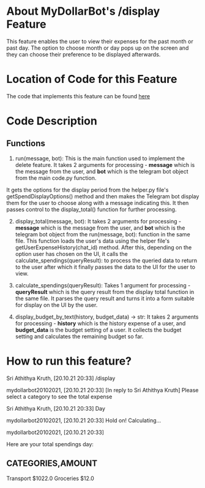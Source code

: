# About MyDollarBot's /display Feature
This feature enables the user to view their expenses for the past month or past day. The option to choose month or day pops up on the screen and they can choose their preference to be displayed afterwards.

# Location of Code for this Feature
The code that implements this feature can be found [here](https://github.com/prithvish-doshi-17/MyDollarBot-BOTGo/blob/main/code/display.py)

# Code Description
## Functions

1. run(message, bot):
This is the main function used to implement the delete feature. It takes 2 arguments for processing - **message** which is the message from the user, and **bot** which is the telegram bot object from the main code.py function. 

It gets the options for the display period from the helper.py file's getSpendDisplayOptions() method and then makes the Telegram bot display them for the user to choose along with a message indicating this. It then passes control to the display_total() function for further processing.

2. display_total(message, bot):
It takes 2 arguments for processing - **message** which is the message from the user, and **bot** which is the telegram bot object from the  run(message, bot): function in the same file. This function loads the user's data using the helper file's getUserExpenseHistory(chat_id) method. After this, depending on the option user has chosen on the UI, it calls the  calculate_spendings(queryResult): to process the queried data to return to the user after which it finally passes the data to the UI for the user to view.

3. calculate_spendings(queryResult):
Takes 1 argument for processing - **queryResult** which is the query result from the display total function in the same file. It parses the query result and turns it into a form suitable for display on the UI by the user.

4. display_budget_by_text(history, budget_data) -> str:
It takes 2 arguments for processing - **history** which is the history expense of a user, and **budget_data** is the budget setting of a user. It collects the budget setting and calculates the remaining budget so far.

# How to run this feature?
Sri Athithya Kruth, [20.10.21 20:33]
/display

mydollarbot20102021, [20.10.21 20:33]
[In reply to Sri Athithya Kruth]
Please select a category to see the total expense

Sri Athithya Kruth, [20.10.21 20:33]
Day

mydollarbot20102021, [20.10.21 20:33]
Hold on! Calculating...

mydollarbot20102021, [20.10.21 20:33]

Here are your total spendings day:

CATEGORIES,AMOUNT 
----------------------
Transport $1022.0
Groceries $12.0
